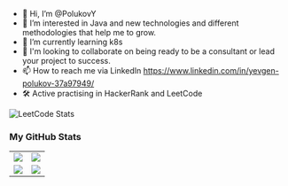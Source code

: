 - 👋 Hi, I’m @PolukovY
- 👀 I’m interested in Java and new technologies and different methodologies that help me to grow.
- 🌱 I’m currently learning k8s
- 💞️ I'm looking to collaborate on being ready to be a consultant or lead your project to success.
- 📫 How to reach me via LinkedIn https://www.linkedin.com/in/yevgen-polukov-37a97949/
- 🛠️ Active practising in HackerRank and LeetCode

![LeetCode Stats](https://leetcard.jacoblin.cool/levik?theme=light&font=Candal&ext=heatmap)

<!---
PolukovY/PolukovY is a ✨ special ✨ repository because its `README.md` (this file) appears on your GitHub profile.
You can click the Preview link to take a look at your changes.
--->


### My GitHub Stats

<table>
    <tr>
        <td>
            <img src="https://github-profile-trophy.vercel.app/?username=colinbut&row=3&column=4&no-bg=true(https://github-profile-trophy.vercel.app/?username=PolukovY&row=3&column=4&no-bg=true)](https://github-profile-trophy.vercel.app/?username=PolukovY&row=3&column=4&no-bg=true)"/>
        </td>
        <td>
            <img src="https://github-readme-streak-stats.herokuapp.com/?user=PolukovY"/>
        </td> 
    </tr>
    <tr>
        <td>
            <img src="https://github-readme-stats.vercel.app/api?username=PolukovY&count_private=true&show_icons=true&theme=tokyonight"/>
        </td>
        <td>
            <img src="[https://github-readme-stats.vercel.app/api/top-langs/?username=colinbut&langs_count=10&layout=compact&hide=php,scss,css,html,batchfile,gherkin,freemarker,xslt,tsql,ruby](https://github-readme-stats.vercel.app/api/top-langs/?username=PolukovY&langs_count=10&layout=compact&hide=php,scss,css,html,batchfile,gherkin,freemarker,xslt,tsql,ruby)https://github-readme-stats.vercel.app/api/top-langs/?username=PolukovY&langs_count=10&layout=compact&hide=php,scss,css,html,batchfile,gherkin,freemarker,xslt,tsql,ruby"/>
        </td>
    </tr>
</table>


